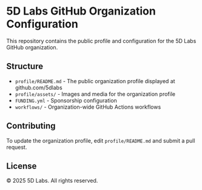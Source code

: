 # 5D Labs GitHub Organization Configuration

This repository contains the public profile and configuration for the 5D Labs GitHub organization.

## Structure

- `profile/README.md` - The public organization profile displayed at github.com/5dlabs
- `profile/assets/` - Images and media for the organization profile
- `FUNDING.yml` - Sponsorship configuration
- `workflows/` - Organization-wide GitHub Actions workflows

## Contributing

To update the organization profile, edit `profile/README.md` and submit a pull request.

## License

© 2025 5D Labs. All rights reserved.
